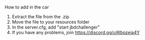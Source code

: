 How to add in the car

1. Extract the file from the .zip
2. Move the file to your resources folder
3. In the server.cfg, add "start jbdchallenger"
4. If you have any problems, join https://discord.gg/uWbpzeja4Y